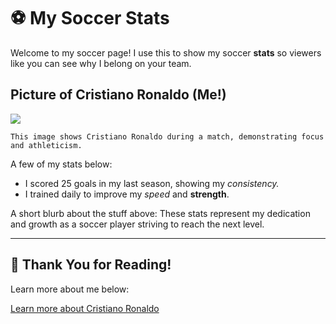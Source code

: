 # ⚽ My Soccer Stats
Welcome to my soccer page! I use this to show my soccer **stats** so viewers  like you can see why I belong on your team.

## Picture of Cristiano Ronaldo (Me!)
<img src="https://upload.wikimedia.org/wikipedia/commons/8/8c/Cristiano_Ronaldo_2018.jpg"/>

``` 
This image shows Cristiano Ronaldo during a match, demonstrating focus and athleticism.
```
A few of my stats below:
   - I scored 25 goals in my last season, showing my *consistency.*
   - I trained daily to improve my *speed* and **strength**.

A short blurb about the stuff above:
These stats represent my dedication and growth as a soccer player striving to reach the next level.

---

## 🙏 Thank You for Reading!
Learn more about me below:

[Learn more about Cristiano Ronaldo](https://www.fifa.com/en/players/cristiano-ronaldo)